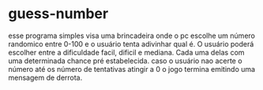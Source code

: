 # guess-number
esse programa simples visa uma brincadeira onde o pc escolhe um número randomico entre 0-100 e o usuário tenta adivinhar qual é.
O usuário poderá escolher entre a dificuldade facil, dificil e mediana. Cada uma delas com uma determinada chance pré estabelecida.
caso o usuário nao acerte o número até os número de tentativas atingir a 0 o jogo termina emitindo uma mensagem de derrota.

